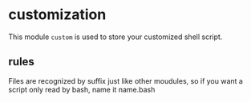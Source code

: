 customization
=============

This module `custom` is used to store your customized shell script.

rules
-----

Files are recognized by suffix just like other moudules, so if you want
a script only read by bash, name it name.bash
